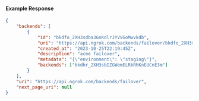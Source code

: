 <!-- Code generated for API Clients. DO NOT EDIT. -->

#### Example Response

```json
{
	"backends": [
		{
			"id": "bkdfo_2XH3sdba36nKdlrJYVVGoMwvkdb",
			"uri": "https://api.ngrok.com/backends/failover/bkdfo_2XH3sdba36nKdlrJYVVGoMwvkdb",
			"created_at": "2023-10-25T22:19:45Z",
			"description": "acme failover",
			"metadata": "{\"environment\": \"staging\"}",
			"backends": ["bkdhr_2XH3sbIZGWemELRkRhKnEUCnE3m"]
		}
	],
	"uri": "https://api.ngrok.com/backends/failover",
	"next_page_uri": null
}
```
